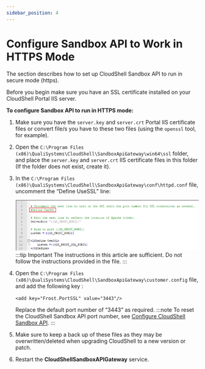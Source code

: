 ```yaml
---
sidebar_position: 4
---
```


# Configure Sandbox API to Work in HTTPS Mode

The section describes how to set up CloudShell Sandbox API to run in secure mode (https).

Before you begin make sure you have an SSL certificate installed on your CloudShell Portal IIS server.

**To configure Sandbox API to run in HTTPS mode:**

1. Make sure you have the `server.key` and `server.crt` Portal IIS certificate files or convert file/s you have to these two files (using the `openssl` tool, for example).
2. Open the `C:\Program Files (x86)\QualiSystems\CloudShell\SandboxApiGateway\win64\ssl` folder, and place the `server.key` and `server.crt` IIS certificate files in this folder (If the folder does not exist, create it).
3. In the `C:\Program Files (x86)\QualiSystems\CloudShell\SandboxApiGateway\conf\httpd.conf` file, uncomment the “Define UseSSL” line:
    
    ![](/Images/IG2/Snbx-api-httpd.conf.png)
    :::tip Important
    The instructions in this article are sufficient. Do not follow the instructions provided in the file.
    :::
4. Open the `C:\Program Files (x86)\QualiSystems\CloudShell\SandboxApiGateway\customer.config` file, and add the following key :
    
    `<add key="Frost.PortSSL" value="3443"/>`
    
    Replace the default port number of “3443” as required.
    :::note
    To reset the CloudShell Sandbox API port number, see [Configure CloudShell Sandbox API](../configure-products/config-sandbox-api.md).
    :::
5. Make sure to keep a back up of these files as they may be overwritten/deleted when upgrading CloudShell to a new version or patch.
6. Restart the **CloudShellSandboxAPIGateway** service.